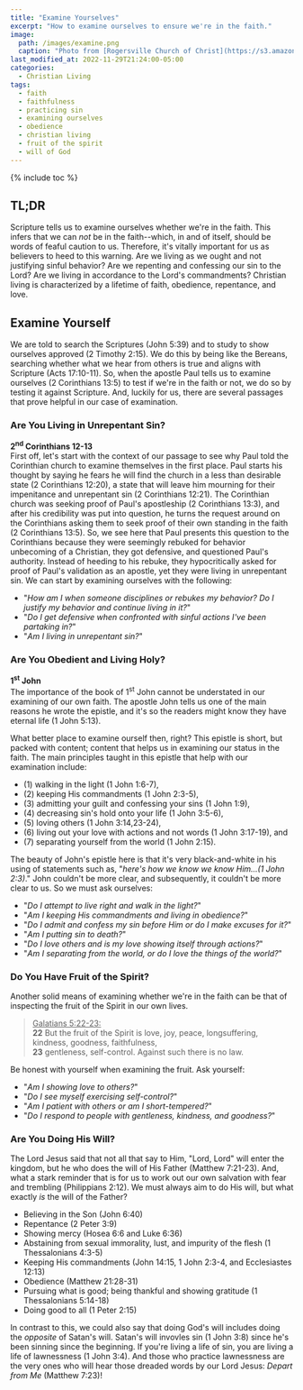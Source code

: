 ```yaml
---
title: "Examine Yourselves"
excerpt: "How to examine ourselves to ensure we're in the faith."
image: 
  path: /images/examine.png
  caption: "Photo from [Rogersville Church of Christ](https://s3.amazonaws.com/rogersvilleal.church.of.christ/wp-content/uploads/2020/11/rogersville-am3.png)"
last_modified_at: 2022-11-29T21:24:00-05:00
categories:
  - Christian Living
tags: 
  - faith
  - faithfulness
  - practicing sin
  - examining ourselves
  - obedience
  - christian living
  - fruit of the spirit
  - will of God
---
```


{% include toc %}

## TL;DR
Scripture tells us to examine ourselves whether we're in the faith. This infers that we can *not* be in the faith--which, in and of itself, should be words of feaful caution to us. Therefore, it's vitally important for us as believers to heed to this warning. Are we living as we ought and not justifying sinful behavior? Are we repenting and confessing our sin to the Lord? Are we living in accordance to the Lord's commandments? Christian living is characterized by a lifetime of faith, obedience, repentance, and love. 

## Examine Yourself
We are told to search the Scriptures (John 5:39) and to study to show ourselves approved (2 Timothy 2:15). We do this by being like the Bereans, searching whether what we hear from others is true and aligns with Scripture (Acts 17:10-11). So, when the apostle Paul tells us to examine ourselves (2 Corinthians 13:5) to test if we're in the faith or not, we do so by testing it against Scripture. And, luckily for us, there are several passages that prove helpful in our case of examination.

### Are You Living in Unrepentant Sin?
**2<sup>nd</sup> Corinthians 12-13**<br>
First off, let's start with the context of our passage to see why Paul told the Corinthian church to examine themselves in the first place. Paul starts his thought by saying he fears he will find the church in a less than desirable state (2 Corinthians 12:20), a state that will leave him mourning for their impenitance and unrepentant sin (2 Corinthians 12:21). The Corinthian church was seeking proof of Paul's apostleship (2 Corinthians 13:3), and after his credibility was put into question, he turns the request around on the Corinthians asking them to seek proof of their own standing in the faith (2 Corinthians 13:5). So, we see here that Paul presents this question to the Corinthians because they were seemingly rebuked for behavior unbecoming of a Christian, they got defensive, and questioned Paul's authority. Instead of heeding to his rebuke, they hypocritically asked for proof of Paul's validation as an apostle, yet they were living in unrepentant sin. We can start by examining ourselves with the following:

* "*How am I when someone disciplines or rebukes my behavior? Do I justify my behavior and continue living in it?*"
* "*Do I get defensive when confronted with sinful actions I've been partaking in?*"
* "*Am I living in unrepentant sin?*"

### Are You Obedient and Living Holy?
**1<sup>st</sup> John**<br>
The importance of the book of 1<sup>st</sup> John cannot be understated in our examining of our own faith. The apostle John tells us one of the main reasons he wrote the epistle, and it's so the readers might know they have eternal life (1 John 5:13).

What better place to examine ourself then, right? This epistle is short, but packed with content; content that helps us in examining our status in the faith. The main principles taught in this epistle that help with our examination include:

* (1) walking in the light (1 John 1:6-7), 
* (2) keeping His commandments (1 John 2:3-5), 
* (3) admitting your guilt and confessing your sins (1 John 1:9), 
* (4) decreasing sin's hold onto your life (1 John 3:5-6), 
* (5) loving others (1 John 3:14,23-24), 
* (6) living out your love with actions and not words (1 John 3:17-19), and 
* (7) separating yourself from the world (1 John 2:15). 

The beauty of John's epistle here is that it's very black-and-white in his using of statements such as, "*here's how we know we know Him...(1 John 2:3)*." John couldn't be more clear, and subsequently, it couldn't be more clear to us. So we must ask ourselves:

* "*Do I attempt to live right and walk in the light?*"
* "*Am I keeping His commandments and living in obedience?*"
* "*Do I admit and confess my sin before Him or do I make excuses for it?*"
* "*Am I putting sin to death?*"
* "*Do I love others and is my love showing itself through actions?*"
* "*Am I separating from the world, or do I love the things of the world?*"

### Do You Have Fruit of the Spirit?
Another solid means of examining whether we're in the faith can be that of inspecting the fruit of the Spirit in our own lives.

> <u>Galatians 5:22-23:</u><br>
> **22** But the fruit of the Spirit is love, joy, peace, longsuffering, kindness, goodness, faithfulness,<br>
> **23** gentleness, self-control. Against such there is no law.

Be honest with yourself when examining the fruit. Ask yourself:

* "*Am I showing love to others?*"
* "*Do I see myself exercising self-control?*"
* "*Am I patient with others or am I short-tempered?*"
* "*Do I respond to people with gentleness, kindness, and goodness?*"

### Are You Doing His Will?
The Lord Jesus said that not all that say to Him, "Lord, Lord" will enter the kingdom, but he who does the will of His Father (Matthew 7:21-23). And, what a stark reminder that is for us to work out our own salvation with fear and trembling (Philippians 2:12). We must always aim to do His will, but what exactly *is* the will of the Father?

* Believing in the Son (John 6:40)
* Repentance (2 Peter 3:9)
* Showing mercy (Hosea 6:6 and Luke 6:36)
* Abstaining from sexual immorality, lust, and impurity of the flesh (1 Thessalonians 4:3-5)
* Keeping His commandments (John 14:15, 1 John 2:3-4, and Ecclesiastes 12:13)
* Obedience (Matthew 21:28-31)
* Pursuing what is good; being thankful and showing gratitude (1 Thessalonians 5:14-18)
* Doing good to all (1 Peter 2:15)

In contrast to this, we could also say that doing God's will includes doing the *opposite* of Satan's will. Satan's will invovles sin (1 John 3:8) since he's been sinning since the beginning. If you're living a life of sin, you are living a life of lawnessness (1 John 3:4). And those who practice lawnessness are the very ones who will hear those dreaded words by our Lord Jesus: *Depart from Me* (Matthew 7:23)!



<script src='https://www.blueletterbible.org/assets-v3/scripts/blbToolTip/BLB_ScriptTagger-min.js' type='text/javascript'></script>
<script type='text/javascript'>
BLB.Tagger.Translation = 'NKJV';
BLB.Tagger.HyperLinks = 'all'; 
BLB.Tagger.HideTanslationAbbrev = false;
BLB.Tagger.TargetNewWindow = true;
BLB.Tagger.Style = 'par'; 
BLB.Tagger.NoSearchTagNames = '';
BLB.Tagger.NoSearchClassNames = 'noTag doNotTag'; 
</script>
